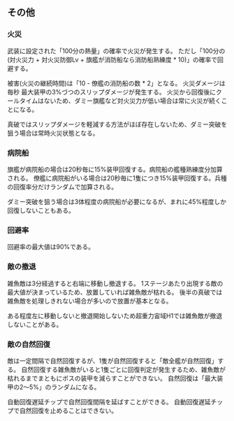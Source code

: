 ## その他

### 火災

武装に設定された「100分の熱量」の確率で火災が発生する。
ただし「100分の(対火災力 + 対火災防御Lv + 旗艦が消防船なら消防船熟練度 * 10)」の確率で回避する。

被害(火災の継続時間)は「10 - 僚艦の消防船の数 * 2」となる。
火災ダメージは毎秒 最大装甲の3%づつのスリップダメージが発生する。
火災から回復後にクールタイムはないため、ダミー旗艦など対火災力が低い場合は常に火災が続くことになる。

真破ではスリップダメージを軽減する方法がほぼ存在しないため、ダミー突破を狙う場合は常時火災状態となる。

### 病院船

旗艦が病院船の場合は20秒毎に15%装甲回復する。病院船の艦種熟練度分加算される。
僚艦に病院船がいる場合は20秒毎に1隻につき15%装甲回復する。兵種の回復率分だけランダムで加算される。

ダミー突破を狙う場合は3体程度の病院船が必要になるが、まれに45%程度しか回復しないこともある。


### 回避率

回避率の最大値は90%である。


### 敵の撤退

雑魚敵は3分経過すると右端に移動し撤退する。
1ステージあたり出現する敵の最大値が決まっているため、放置していれば雑魚敵が枯れる。
後半の真破では雑魚敵を処理しきれない場合が多いので放置が基本となる。

ある程度左に移動しないと撤退開始しないため超重力宙域H1では雑魚敵が撤退しないことがある。


### 敵の自然回復

敵は一定間隔で自然回復するが、1隻が自然回復すると「敵全艦が自然回復」する。
自然回復する雑魚敵がいると1隻ごとに回復判定が発生するため、雑魚敵が枯れるまでまともにボスの装甲を減らすことができない。
自然回復は「最大装甲の2～5%」のランダムになる。

自動回復遅延チップで自然回復間隔を延ばすことができる。
自動回復遅延チップで自然回復を止めることはできない。

